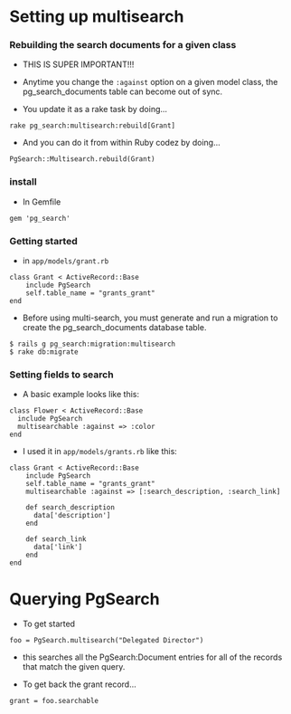 # Setting up multisearch

### Rebuilding the search documents for a given class

- THIS IS SUPER IMPORTANT!!!

- Anytime you change the `:against` option on a given model class, the pg_search_documents table can become out of sync.

- You update it as a rake task by doing...

```
rake pg_search:multisearch:rebuild[Grant]
```

- And you can do it from within Ruby codez by doing...

```
PgSearch::Multisearch.rebuild(Grant)
```


### install

- In Gemfile

```
gem 'pg_search'
```

### Getting started

- in `app/models/grant.rb`

```
class Grant < ActiveRecord::Base
    include PgSearch
    self.table_name = "grants_grant"
end
```

- Before using multi-search, you must generate and run a migration to create the pg_search_documents database table.

```
$ rails g pg_search:migration:multisearch
$ rake db:migrate
```

### Setting fields to search

- A basic example looks like this:

```
class Flower < ActiveRecord::Base
  include PgSearch
  multisearchable :against => :color
end
```

- I used it in `app/models/grants.rb` like this:

```
class Grant < ActiveRecord::Base
    include PgSearch
    self.table_name = "grants_grant"
    multisearchable :against => [:search_description, :search_link]

    def search_description
      data['description']
    end

    def search_link
      data['link']
    end
end
```

# Querying PgSearch

- To get started

```
foo = PgSearch.multisearch("Delegated Director")
```

- this searches all the PgSearch:Document entries for all of the records that match the given query.

- To get back the grant record...

```
grant = foo.searchable
```